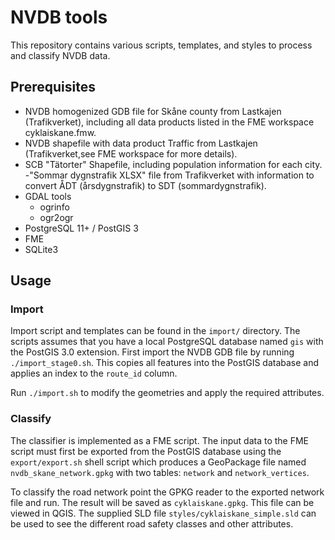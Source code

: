 # NVDB tools

This repository contains various scripts, templates, and styles to process and classify NVDB data.

## Prerequisites

- NVDB homogenized GDB file for Skåne county from Lastkajen (Trafikverket), including all data products listed in the FME workspace cyklaiskane.fmw.
- NVDB shapefile with data product Traffic from Lastkajen (Trafikverket,see FME workspace for more details).
- SCB "Tätorter" Shapefile, including population information for each city.
-"Sommar dygnstrafik XLSX" file from Trafikverket with information to convert ÅDT (årsdygnstrafik) to SDT (sommardygnstrafik).
- GDAL tools
  - ogrinfo
  - ogr2ogr
- PostgreSQL 11+ / PostGIS 3
- FME
- SQLite3

## Usage


### Import

Import script and templates can be found in the `import/` directory. The scripts assumes that you have a local PostgreSQL database named `gis` with the PostGIS 3.0 extension. First import the NVDB GDB file by running `./import_stage0.sh`. This copies all features into the PostGIS database and applies an index to the `route_id` column.

Run `./import.sh` to modify the geometries and apply the required attributes.


### Classify

The classifier is implemented as a FME script. The input data to the FME script must first be exported from the PostGIS database using the `export/export.sh` shell script which produces a GeoPackage file named `nvdb_skane_network.gpkg` with two tables: `network` and `network_vertices`.

To classify the road network point the GPKG reader to the exported network file and run. The result will be saved as `cyklaiskane.gpkg`. This file can be viewed in QGIS. The supplied SLD file `styles/cyklaiskane_simple.sld` can be used to see the different road safety classes and other attributes.
